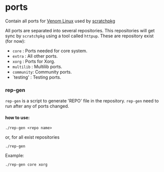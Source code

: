 # ports
Contain all ports for [Venom Linux](https://venomlinux.org/) used by [scratchpkg](https://github.com/venomlinux/scratchpkg)

All ports are separated into several repositories. This repositories will get sync by `scratchpkg` using a tool called `httpup`.
These are repository exist (for now):

* `core`     :    Ports needed for core system.
* `extra`    :    All other ports.
* `xorg`     :    Ports for Xorg.
* `multilib` :    Multilib ports.
* `community`:    Community ports.
* `testing'  :    Testing ports.

### rep-gen

`rep-gen` is a script to generate 'REPO' file in the repository. `rep-gen` need to run after any of ports changed.

#### how to use:

    ./rep-gen <repo name>
    
or, for all exist repositories

    ./rep-gen
    
Example:

    ./rep-gen core xorg
